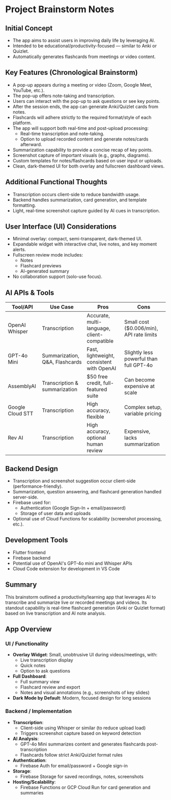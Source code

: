 # Project Brainstorm Notes

## Initial Concept
- The app aims to assist users in improving daily life by leveraging AI.
- Intended to be educational/productivity-focused — similar to Anki or Quizlet.
- Automatically generates flashcards from meetings or video content.

## Key Features (Chronological Brainstorm)
- A pop-up appears during a meeting or video (Zoom, Google Meet, YouTube, etc.).
- The pop-up offers note-taking and transcription.
- Users can interact with the pop-up to ask questions or see key points.
- After the session ends, the app can generate Anki/Quizlet cards from notes.
- Flashcards will adhere strictly to the required format/style of each platform.
- The app will support both real-time and post-upload processing:
  - Real-time transcription and note-taking.
  - Option to upload recorded content and generate notes/cards afterward.
- Summarization capability to provide a concise recap of key points.
- Screenshot capture of important visuals (e.g., graphs, diagrams).
- Custom templates for notes/flashcards based on user input or uploads.
- Clean, dark-themed UI for both overlay and fullscreen dashboard views.

## Additional Functional Thoughts
- Transcription occurs client-side to reduce bandwidth usage.
- Backend handles summarization, card generation, and template formatting.
- Light, real-time screenshot capture guided by AI cues in transcription.

## User Interface (UI) Considerations
- Minimal overlay: compact, semi-transparent, dark-themed UI.
- Expandable widget with interactive chat, live notes, and key moment alerts.
- Fullscreen review mode includes:
  - Notes
  - Flashcard previews
  - AI-generated summary
- No collaboration support (solo-use focus).

## AI APIs & Tools
| Tool/API         | Use Case                         | Pros                                          | Cons                                   |
|------------------|----------------------------------|-----------------------------------------------|----------------------------------------|
| OpenAI Whisper   | Transcription                    | Accurate, multi-language, client-compatible   | Small cost ($0.006/min), API rate limits |
| GPT-4o Mini      | Summarization, Q&A, Flashcards   | Fast, lightweight, consistent with OpenAI     | Slightly less powerful than full GPT-4o |
| AssemblyAI       | Transcription & summarization    | $50 free credit, full-featured suite          | Can become expensive at scale          |
| Google Cloud STT | Transcription                    | High accuracy, flexible                       | Complex setup, variable pricing        |
| Rev AI           | Transcription                    | High accuracy, optional human review          | Expensive, lacks summarization         |

## Backend Design
- Transcription and screenshot suggestion occur client-side (performance-friendly).
- Summarization, question answering, and flashcard generation handled server-side.
- Firebase used for:
  - Authentication (Google Sign-In + email/password)
  - Storage of user data and uploads
- Optional use of Cloud Functions for scalability (screenshot processing, etc.).

## Development Tools
- Flutter frontend
- Firebase backend
- Potential use of OpenAI's GPT-4o mini and Whisper APIs
- Cloud Code extension for development in VS Code

## Summary
This brainstorm outlined a productivity/learning app that leverages AI to transcribe and summarize live or recorded meetings and videos. Its standout capability is real-time flashcard generation (Anki or Quizlet format) based on live transcription and AI note analysis.

## App Overview

### UI / Functionality
- **Overlay Widget**: Small, unobtrusive UI during videos/meetings, with:
  - Live transcription display
  - Quick notes
  - Option to ask questions
- **Full Dashboard**:
  - Full summary view
  - Flashcard review and export
  - Notes and visual annotations (e.g., screenshots of key slides)
- **Dark Mode by Default**: Modern, focused design for long sessions

### Backend / Implementation
- **Transcription**:
  - Client-side using Whisper or similar (to reduce upload load)
  - Triggers screenshot capture based on keyword detection
- **AI Analysis**:
  - GPT-4o Mini summarizes content and generates flashcards post-transcription
  - Flashcards follow strict Anki/Quizlet format rules
- **Authentication**:
  - Firebase Auth for email/password + Google sign-in
- **Storage**:
  - Firebase Storage for saved recordings, notes, screenshots
- **Hosting/Scalability**:
  - Firebase Functions or GCP Cloud Run for card generation and summaries

